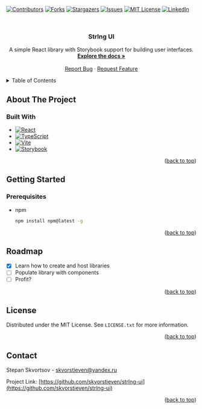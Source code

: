 ﻿<a name="readme-top"></a>

[![Contributors][contributors-shield]][contributors-url]
[![Forks][forks-shield]][forks-url]
[![Stargazers][stars-shield]][stars-url]
[![Issues][issues-shield]][issues-url]
[![MIT License][license-shield]][license-url]
[![LinkedIn][linkedin-shield]][linkedin-url]



<!-- PROJECT LOGO -->
<br />
<div align="center">
<h3 align="center">Strlng UI</h3>

  <p align="center">
    A simple React library with Storybook support for building user interfaces.
    <br />
    <a href="https://github.com/skvorstieven/strlng-ui"><strong>Explore the docs »</strong></a>
    <br />
    <br />
    <a href="https://github.com/skvorstieven/strlng-ui/issues">Report Bug</a>
    ·
    <a href="https://github.com/skvorstieven/strlng-ui/issues">Request Feature</a>
  </p>
</div>



<!-- TABLE OF CONTENTS -->
<details>
  <summary>Table of Contents</summary>
  <ol>
    <li>
      <a href="#about-the-project">About The Project</a>
      <ul>
        <li><a href="#built-with">Built With</a></li>
      </ul>
    </li>
    <li>
      <a href="#getting-started">Getting Started</a>
      <ul>
        <li><a href="#prerequisites">Prerequisites</a></li>
        <li><a href="#installation">Installation</a></li>
      </ul>
    </li>
    <li><a href="#usage">Usage</a></li>
    <li><a href="#roadmap">Roadmap</a></li>
    <li><a href="#contributing">Contributing</a></li>
    <li><a href="#license">License</a></li>
    <li><a href="#contact">Contact</a></li>
    <li><a href="#acknowledgments">Acknowledgments</a></li>
  </ol>
</details>



<!-- ABOUT THE PROJECT -->
## About The Project

### Built With

* [![React][React.js]][React-url]
* [![TypeScript][TypeScript]][TypeScript-url]
* [![Vite][Vite.js]][Vite-url]
* [![Storybook][Storybook.js]][Storybook-url]

<p align="right">(<a href="#readme-top">back to top</a>)</p>



<!-- GETTING STARTED -->
## Getting Started

### Prerequisites

* npm
  ```sh
  npm install npm@latest -g
  ```

<!-- ### Installation
* npm
  ```sh
  npm install stlng-ui
  ``` -->

<p align="right">(<a href="#readme-top">back to top</a>)</p>



<!-- USAGE EXAMPLES
## Usage

Use this space to show useful examples of how a project can be used. Additional screenshots, code examples and demos work well in this space. You may also link to more resources.

_For more examples, please refer to the [Documentation](https://example.com)_

<p align="right">(<a href="#readme-top">back to top</a>)</p> -->



<!-- ROADMAP -->
## Roadmap

- [x] Learn how to create and host libraries
- [ ] Populate library with components
- [ ] Profit?

<p align="right">(<a href="#readme-top">back to top</a>)</p>

<!-- LICENSE -->
## License

Distributed under the MIT License. See `LICENSE.txt` for more information.

<p align="right">(<a href="#readme-top">back to top</a>)</p>



<!-- CONTACT -->
## Contact

Stepan Skvortsov  - skvorstieven@yandex.ru

Project Link: [https://github.com/skvorstieven/strlng-ui](https://github.com/skvorstieven/strlng-ui)

<p align="right">(<a href="#readme-top">back to top</a>)</p>



<!-- MARKDOWN LINKS & IMAGES -->
<!-- https://www.markdownguide.org/basic-syntax/#reference-style-links -->
[contributors-shield]: https://img.shields.io/github/contributors/skvorstieven/strlng-ui.svg?style=for-the-badge
[contributors-url]: https://github.com/skvorstieven/strlng-ui/graphs/contributors
[forks-shield]: https://img.shields.io/github/forks/skvorstieven/strlng-ui.svg?style=for-the-badge
[forks-url]: https://github.com/skvorstieven/strlng-ui/network/members
[stars-shield]: https://img.shields.io/github/stars/skvorstieven/strlng-ui.svg?style=for-the-badge
[stars-url]: https://github.com/skvorstieven/strlng-ui/stargazers
[issues-shield]: https://img.shields.io/github/issues/skvorstieven/strlng-ui.svg?style=for-the-badge
[issues-url]: https://github.com/skvorstieven/strlng-ui/issues
[license-shield]: https://img.shields.io/github/license/skvorstieven/strlng-ui.svg?style=for-the-badge
[license-url]: https://github.com/skvorstieven/strlng-ui/blob/master/LICENSE.txt
[linkedin-shield]: https://img.shields.io/badge/-LinkedIn-black.svg?style=for-the-badge&logo=linkedin&colorB=555
[linkedin-url]: https://linkedin.com/in/linkedin_username
[product-screenshot]: images/screenshot.png
[React.js]: https://img.shields.io/badge/React-20232A?style=for-the-badge&logo=react&logoColor=61DAFB
[React-url]: https://reactjs.org/
[TypeScript]: https://img.shields.io/badge/TypeScript-007ACC?style=for-the-badge&logo=typescript&logoColor=white
[TypeScript-url]: https://www.typescriptlang.org/
[Vite.js]: https://img.shields.io/badge/Vite-232B2E?style=for-the-badge&logo=vite&logoColor=white
[Vite-url]: https://vitejs.dev/
[Storybook.js]: https://img.shields.io/badge/Storybook-FF4785?style=for-the-badge&logo=storybook&logoColor=white
[Storybook-url]: https://storybook.js.org
